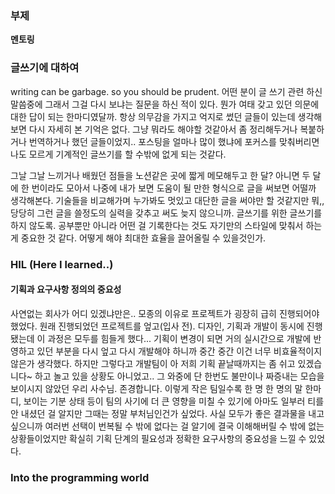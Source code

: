 ### 부제

**멘토링**

### 글쓰기에 대하여

writing can be garbage. so you should be prudent.
어떤 분이 글 쓰기 관련 하신 말씀중에 그래서 그걸 다시 보냐는 질문을 하신 적이 있다. 뭔가 여태 갖고 있던 의문에 대한 답이 되는 한마디였달까.
항상 의무감을 가지고 억지로 썼던 글들이 있는데 생각해보면 다시 자세히 본 기억은 없다. 그냥 뭐라도 해야할 것같아서 좀 정리해두거나 복붙하거나 번역하거나 했던 글들이었지..
포스팅을 얼마나 많이 했냐에 포커스를 맞춰버리면 나도 모르게 기계적인 글쓰기를 할 수밖에 없게 되는 것같다.

그날 그날 느끼거나 배웠던 점들을 노션같은 곳에 짧게 메모해두고 한 달? 아니면 두 달에 한 번이라도 모아서 나중에 내가 보면 도움이 될 만한 형식으로 글을 써보면 어떨까 생각해본다.
기술들을 비교해가며 누가봐도 멋있고 대단한 글을 써야만 할 것같지만 뭐,, 당당히 그런 글을 쓸정도의 실력을 갖추고 써도 늦지 않으니까.
글쓰기를 위한 글쓰기를 하지 않도록. 공부뿐만 아니라 어떤 걸 기록한다는 것도 자기만의 스타일에 맞춰서 하는게 중요한 것 같다. 어떻게 해야 최대한 효율을 끌어올릴 수 있을것인가.

### HIL (Here I learned..)

#### 기획과 요구사항 정의의 중요성

사연없는 회사가 어디 있겠냐만은.. 모종의 이유로 프로젝트가 굉장히 급히 진행되어야 했었다. 원래 진행되었던 프로젝트를 엎고(입사 전).
디자인, 기획과 개발이 동시에 진행됐는데 이 과정은 모두를 힘들게 했다... 기획이 변경이 되면 거의 실시간으로 개발에 반영하고 있던 부분을 다시 엎고 다시 개발해야 하니까 중간 중간 이건 너무 비효율적이지 않은가 생각했다. 하지만 그렇다고 개발팀이 아 저희 기획 끝날때까지는 좀 쉬고 있겠습니다~ 하고 놀고 있을 상황도 아니었고..
그 와중에 단 한번도 불만이나 짜증내는 모습을 보이시지 않았던 우리 사수님. 존경합니다. 이렇게 작은 팀일수록 한 명 한 명의 말 한마디, 보이는 기분 상태 등이 팀의 사기에 더 큰 영향을 미칠 수 있기에 아마도 일부러 티를 안 내셨던 걸 알지만 그때는 정말 부처님인건가 싶었다. 사실 모두가 좋은 결과물을 내고 싶으니까 여러번 선택이 번복될 수 밖에 없다는 걸 알기에 결국 이해해버릴 수 밖에 없는 상황들이었지만 확실히 기획 단계의 필요성과 정확한 요구사항의 중요성을 느낄 수 있었다.

####

### Into the programming world
